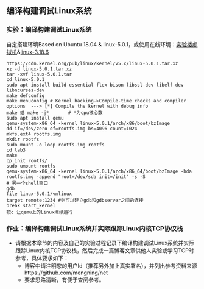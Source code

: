 ## 编译构建调试Linux系统

### 实验：编译构建调试Linux系统
自定搭建环境Based on Ubuntu 18.04 & linux-5.0.1，或使用在线环境：[实验楼虚拟机](https://www.shiyanlou.com/courses/1198)&[linux-3.18.6](http://codelab.shiyanlou.com/source/xref/linux-3.18.6/)


```
https://cdn.kernel.org/pub/linux/kernel/v5.x/linux-5.0.1.tar.xz
xz -d linux-5.0.1.tar.xz
tar -xvf linux-5.0.1.tar
cd linux-5.0.1
sudo apt install build-essential flex bison libssl-dev libelf-dev libncurses-dev
make defconfig
make menuconfig # Kernel hacking—>Compile-time checks and compiler options  ---> [*] Compile the kernel with debug info 
make 或 make -j*       # *为cpu核心数
sudo apt install qemu
qemu-system-x86_64 -kernel linux-5.0.1/arch/x86/boot/bzImage
dd if=/dev/zero of=rootfs.img bs=4096 count=1024
mkfs.ext4 rootfs.img
mkdir rootfs
sudo mount -o loop rootfs.img rootfs
cd lab3
make
cp init rootfs/
sudo umount rootfs
qemu-system-x86_64 -kernel linux-5.0.1/arch/x86_64/boot/bzImage -hda rootfs.img -append "root=/dev/sda init=/init" -s -S
# 另一个shell窗口
gdb
file linux-5.0.1/vmlinux
target remote:1234 #则可以建立gdb和gdbserver之间的连接
break start_kernel
按c 让qemu上的Linux继续运行
```

### 作业：编译构建调试Linux系统并实际跟踪Linux内核TCP协议栈

* 请根据本章节的内容及自己的实验过程记录下编译构建调试Linux系统并实际跟踪Linux内核TCP协议栈，然后完成一篇博客文章供他人实验或学习TCP时参考，具体要求如下：
   * 博客中请注明您的用户Id（推荐另外加上真实署名），并列出参考资料来源https://github.com/mengning/net
   * 要求思路清晰，有便于查阅参考。
